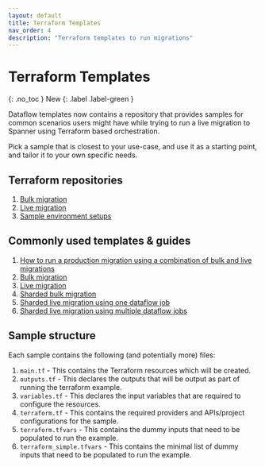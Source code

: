 ```yaml
---
layout: default
title: Terraform Templates
nav_order: 4
description: "Terraform templates to run migrations"
---
```


# Terraform Templates
{: .no_toc }
New
{: .label .label-green }

Dataflow templates now contains a repository that provides samples for common scenarios users might have while trying to run a live migration to Spanner using Terraform based orchestration.

Pick a sample that is closest to your use-case, and use it as a starting point, and tailor it to your own specific needs.

## Terraform repositories

1. [Bulk migration](https://github.com/GoogleCloudPlatform/DataflowTemplates/tree/main/v2/datastream-to-spanner/terraform/samples)
2. [Live migration](https://github.com/GoogleCloudPlatform/DataflowTemplates/blob/main/v2/sourcedb-to-spanner/terraform/samples)
3. [Sample environment setups](https://github.com/GoogleCloudPlatform/DataflowTemplates/blob/main/v2/spanner-common/terraform/samples)

## Commonly used templates & guides

1. [How to run a production migration using a combination of bulk and live migrations](https://github.com/GoogleCloudPlatform/DataflowTemplates/blob/main/v2/spanner-common/docs/END-TO-END-PRODUCTION-MIGRATION.md)
2. [Bulk migration](https://github.com/GoogleCloudPlatform/DataflowTemplates/blob/main/v2/sourcedb-to-spanner/terraform/samples/single-job-bulk-migration/README.md)
3. [Live migration](https://github.com/GoogleCloudPlatform/DataflowTemplates/blob/main/v2/datastream-to-spanner/terraform/samples/mysql-end-to-end/README.md)
4. [Sharded bulk migration](https://github.com/GoogleCloudPlatform/DataflowTemplates/blob/main/v2/sourcedb-to-spanner/terraform/samples/sharded-bulk-migration/README.md)
5. [Sharded live migration using one dataflow job](https://github.com/GoogleCloudPlatform/DataflowTemplates/blob/main/v2/datastream-to-spanner/terraform/samples/mysql-sharded-single-df-job/README.md)
6. [Sharded live migration using multiple dataflow jobs](https://github.com/GoogleCloudPlatform/DataflowTemplates/blob/main/v2/datastream-to-spanner/terraform/samples/mysql-sharded-end-to-end/README.md)

## Sample structure

Each sample contains the following (and potentially more) files:

1. `main.tf` - This contains the Terraform resources which will be created.
2. `outputs.tf` - This declares the outputs that will be output as part of
   running the terraform example.
3. `variables.tf` - This declares the input variables that are required to
   configure the resources.
4. `terraform.tf` - This contains the required providers and APIs/project
   configurations for the sample.
5. `terraform.tfvars` - This contains the dummy inputs that need to be populated
   to run the example.
6. `terraform_simple.tfvars` - This contains the minimal list of dummy inputs
   that need to be populated to run the example.